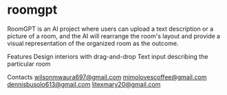 # roomgpt
RoomGPT is an AI project where users can upload a text description or a picture of a room, and the AI will rearrange the room's layout and provide a visual representation of the organized room as the outcome.

Features
Design interiors with drag-and-drop
Text input describing the particular room

Contacts
wilsonmwaura697@gmail.com
mimolovescoffee@gmail.com
dennisbusolo613@gmail.com
litexmary20@gmail.com



